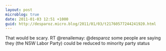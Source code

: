 ```yaml
---
layout: post
microblog: true
date: 2011-01-03 12:51 +1000
guid: http://desparoz.micro.blog/2011/01/03/t21760577244241920.html
---
```

That would be scary. RT @renailemay: @desparoz some people are saying they (the NSW Labor Party) could be reduced to minority party status
